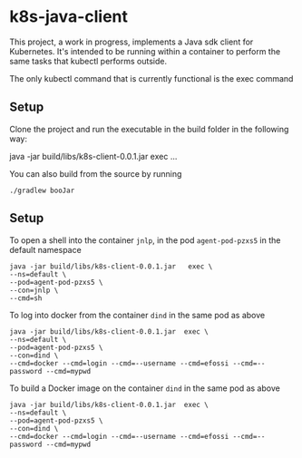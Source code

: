 # k8s-java-client
This project, a work in progress, implements a Java sdk client for Kubernetes. It's intended to be running within a container to perform the same tasks that kubectl performs outside.

The only kubectl command  that is currently functional is the exec command


## Setup 
Clone the project and run the executable in the build folder in the following way:

java -jar build/libs/k8s-client-0.0.1.jar  exec <param1> <param2> ...

You can also build from the source by running

`./gradlew booJar`

## Setup 

To open a shell into the container `jnlp`, in the pod `agent-pod-pzxs5` in the default namespace
```
java -jar build/libs/k8s-client-0.0.1.jar   exec \
--ns=default \
--pod=agent-pod-pzxs5 \
--con=jnlp \
--cmd=sh 
```

To log into docker from the container `dind` in the same pod as above
```
java -jar build/libs/k8s-client-0.0.1.jar  exec \
--ns=default \
--pod=agent-pod-pzxs5 \
--con=dind \
--cmd=docker --cmd=login --cmd=--username --cmd=efossi --cmd=--password --cmd=mypwd 
```

To build a Docker image on the container `dind` in the same pod as above
```
java -jar build/libs/k8s-client-0.0.1.jar  exec \
--ns=default \
--pod=agent-pod-pzxs5 \
--con=dind \
--cmd=docker --cmd=login --cmd=--username --cmd=efossi --cmd=--password --cmd=mypwd 
```